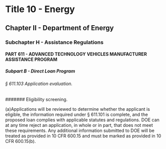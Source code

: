
# Title 10 - Energy
## Chapter II - Department of Energy
### Subchapter H - Assistance Regulations
#### PART 611 - ADVANCED TECHNOLOGY VEHICLES MANUFACTURER ASSISTANCE PROGRAM
##### Subpart B - Direct Loan Program
###### § 611.103 Application evaluation.
####### Eligibility screening.

(a)Applications will be reviewed to determine whether the applicant is eligible, the information required under § 611.101 is complete, and the proposed loan complies with applicable statutes and regulations. DOE can at any time reject an application, in whole or in part, that does not meet these requirements. Any additional information submitted to DOE will be treated as provided in 10 CFR 600.15 and must be marked as provided in 10 CFR 600.15(b).
